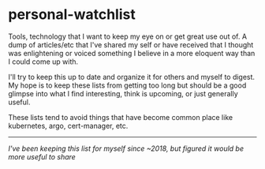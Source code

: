 # personal-watchlist
Tools, technology that I want to keep my eye on or get great use out of. A dump of articles/etc that I've shared my self or have received that I thought was enlightening or voiced something I believe in a more eloquent way than I could come up with.

I'll try to keep this up to date and organize it for others and myself to digest. My hope is to keep these lists from getting too long but should be a good glimpse into what I find interesting, think is upcoming, or just generally useful.

These lists tend to avoid things that have become common place like kubernetes, argo, cert-manager, etc.

---

*I've been keeping this list for myself since ~2018, but figured it would be more useful to share*